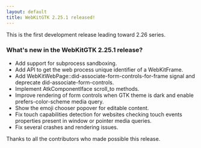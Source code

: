 ```yaml
---
layout: default
title: WebKitGTK 2.25.1 released!
---
```


This is the first development release leading toward 2.26 series.

### What's new in the WebKitGTK 2.25.1 release?

 - Add support for subprocess sandboxing.
 - Add API to get the web process unique identifier of a WebKitFrame.
 - Add WebKitWebPage::did-associate-form-controls-for-frame signal and deprecate did-associate-form-controls.
 - Implement AtkComponentIface scroll_to methods.
 - Improve rendering of form controls when GTK theme is dark and enable prefers-color-scheme media query.
 - Show the emoji chooser popover for editable content.
 - Fix touch capabilities detection for websites checking touch events properties present in window or pointer media queries.
 - Fix several crashes and rendering issues.

Thanks to all the contributors who made possible this release.
